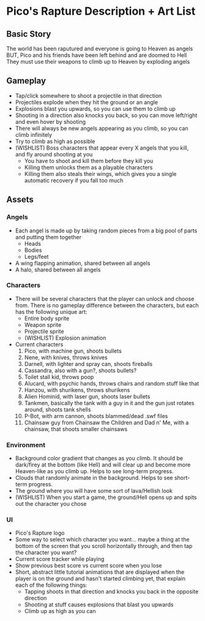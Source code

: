 # Pico's Rapture Description + Art List

## Basic Story
The world has been raputured and everyone is going to Heaven as angels  
BUT, Pico and his friends have been left behind and are doomed to Hell  
They must use their weapons to climb up to Heaven by exploding angels

## Gameplay
- Tap/click somewhere to shoot a projectile in that direction
- Projectiles explode when they hit the ground or an angle
- Explosions blast you upwards, so you can use them to climb up
- Shooting in a direction also knocks you back, so you can move left/right and even hover by shooting
- There will always be new angels appearing as you climb, so you can climb infinitely
- Try to climb as high as possible
- (WISHLIST) Boss characters that appear every X angels that you kill, and fly around shooting at you
    - You have to shoot and kill them before they kill you
    - Killing them unlocks them as a playable characters
    - Killing them also steals their wings, which gives you a single automatic recovery if you fall too much

## Assets
### Angels
- Each angel is made up by taking random pieces from a big pool of parts and putting them together
    - Heads
    - Bodies
    - Legs/feet
- A wing flapping animation, shared between all angels
- A halo, shared between all angels

### Characters
- There will be several characters that the player can unlock and choose from. There is no gameplay difference between the characters, but each has the following unique art:
    - Entire body sprite
    - Weapon sprite
    - Projectile sprite
    - (WISHLIST) Explosion animation
- Current characters
    1. Pico, with machine gun, shoots bullets
    2. Nene, with knives, throws knives
    3. Darnell, with lighter and spray can, shoots fireballs
    4. Cassandra, also with a gun?, shoots bullets?
    5. Toilet stall kid, throws poop
    6. Alucard, with psychic hands, throws chairs and random stuff like that
    7. Hanzou, with shurikens, throws shurikens
    8. Alien Hominid, with laser gun, shoots laser bullets
    9. Tankmen, basically the tank with a guy in it and the gun just rotates around, shoots tank shells
    10. P-Bot, with arm cannon, shoots blammed/dead .swf files
    11. Chainsaw guy from Chainsaw the Children and Dad n' Me, with a chainsaw, that shoots smaller chainsaws

### Environment
- Background color gradient that changes as you climb. It should be dark/firey at the bottom (like Hell) and will clear up and become more Heaven-like as you climb up. Helps to see long-term progress.
- Clouds that randomly animate in the background. Helps to see short-term progress.
- The ground where you will have some sort of lava/Hellish look
- (WISHLIST) When you start a game, the ground/Hell opens up and spits out the character you chose

### UI
- Pico's Rapture logo
- Some way to select which character you want... maybe a thing at the bottom of the screen that you scroll horizontally through, and then tap the character you want?
- Current score tracker while playing
- Show previous best score vs current score when you lose
- Short, abstract little tutorial animations that are displayed when the player is on the ground and hasn't started climbing yet, that explain each of the following things:
    - Tapping shoots in that direction and knocks you back in the opposite direction
    - Shooting at stuff causes explosions that blast you upwards
    - Climb up as high as you can
